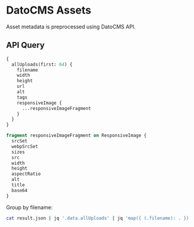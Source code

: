 # DatoCMS Assets

Asset metadata is preprocessed using DatoCMS API.

## API Query

```graphql
{
  allUploads(first: 64) {
    filename
    width
    height
    url
    alt
    tags
    responsiveImage {
      ...responsiveImageFragment
    }
  }
}

fragment responsiveImageFragment on ResponsiveImage {
  srcSet
  webpSrcSet
  sizes
  src
  width
  height
  aspectRatio
  alt
  title
  base64
}
```

Group by filename:

```sh
cat result.json | jq '.data.allUploads' | jq 'map({ (.filename): . }) | add'
```

